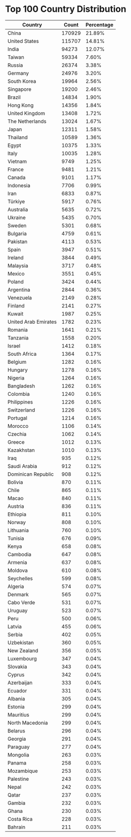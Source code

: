 # Top 100 Country Distribution
| Country | Count | Percentage |
|----|----|----|
| China | 170929 | 21.89% |
| United States | 115707 | 14.81% |
| India | 94273 | 12.07% |
| Taiwan | 59334 | 7.60% |
| Russia | 26374 | 3.38% |
| Germany | 24976 | 3.20% |
| South Korea | 19964 | 2.56% |
| Singapore | 19200 | 2.46% |
| Brazil | 14834 | 1.90% |
| Hong Kong | 14356 | 1.84% |
| United Kingdom | 13408 | 1.72% |
| The Netherlands | 13024 | 1.67% |
| Japan | 12311 | 1.58% |
| Thailand | 10589 | 1.36% |
| Egypt | 10375 | 1.33% |
| Italy | 10035 | 1.28% |
| Vietnam | 9749 | 1.25% |
| France | 9481 | 1.21% |
| Canada | 9101 | 1.17% |
| Indonesia | 7706 | 0.99% |
| Iran | 6833 | 0.87% |
| Türkiye | 5917 | 0.76% |
| Australia | 5635 | 0.72% |
| Ukraine | 5435 | 0.70% |
| Sweden | 5301 | 0.68% |
| Bulgaria | 4759 | 0.61% |
| Pakistan | 4113 | 0.53% |
| Spain | 3947 | 0.51% |
| Ireland | 3844 | 0.49% |
| Malaysia | 3717 | 0.48% |
| Mexico | 3551 | 0.45% |
| Poland | 3424 | 0.44% |
| Argentina | 2844 | 0.36% |
| Venezuela | 2149 | 0.28% |
| Finland | 2141 | 0.27% |
| Kuwait | 1987 | 0.25% |
| United Arab Emirates | 1782 | 0.23% |
| Romania | 1641 | 0.21% |
| Tanzania | 1558 | 0.20% |
| Israel | 1412 | 0.18% |
| South Africa | 1364 | 0.17% |
| Belgium | 1282 | 0.16% |
| Hungary | 1278 | 0.16% |
| Nigeria | 1264 | 0.16% |
| Bangladesh | 1262 | 0.16% |
| Colombia | 1240 | 0.16% |
| Philippines | 1226 | 0.16% |
| Switzerland | 1226 | 0.16% |
| Portugal | 1214 | 0.16% |
| Morocco | 1106 | 0.14% |
| Czechia | 1062 | 0.14% |
| Greece | 1012 | 0.13% |
| Kazakhstan | 1010 | 0.13% |
| Iraq | 935 | 0.12% |
| Saudi Arabia | 912 | 0.12% |
| Dominican Republic | 908 | 0.12% |
| Bolivia | 870 | 0.11% |
| Chile | 865 | 0.11% |
| Macao | 840 | 0.11% |
| Austria | 836 | 0.11% |
| Ethiopia | 811 | 0.10% |
| Norway | 808 | 0.10% |
| Lithuania | 760 | 0.10% |
| Tunisia | 676 | 0.09% |
| Kenya | 658 | 0.08% |
| Cambodia | 647 | 0.08% |
| Armenia | 637 | 0.08% |
| Moldova | 610 | 0.08% |
| Seychelles | 599 | 0.08% |
| Algeria | 574 | 0.07% |
| Denmark | 565 | 0.07% |
| Cabo Verde | 531 | 0.07% |
| Uruguay | 523 | 0.07% |
| Peru | 500 | 0.06% |
| Latvia | 455 | 0.06% |
| Serbia | 402 | 0.05% |
| Uzbekistan | 360 | 0.05% |
| New Zealand | 356 | 0.05% |
| Luxembourg | 347 | 0.04% |
| Slovakia | 343 | 0.04% |
| Cyprus | 342 | 0.04% |
| Azerbaijan | 333 | 0.04% |
| Ecuador | 331 | 0.04% |
| Albania | 305 | 0.04% |
| Estonia | 299 | 0.04% |
| Mauritius | 299 | 0.04% |
| North Macedonia | 299 | 0.04% |
| Belarus | 296 | 0.04% |
| Georgia | 291 | 0.04% |
| Paraguay | 277 | 0.04% |
| Mongolia | 263 | 0.03% |
| Panama | 258 | 0.03% |
| Mozambique | 253 | 0.03% |
| Palestine | 243 | 0.03% |
| Nepal | 242 | 0.03% |
| Qatar | 237 | 0.03% |
| Gambia | 232 | 0.03% |
| Ghana | 230 | 0.03% |
| Costa Rica | 228 | 0.03% |
| Bahrain | 211 | 0.03% |
